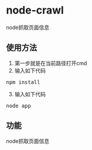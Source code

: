 # node-crawl #
node抓取页面信息

## 使用方法 ##

1. 第一步就是在当前路径打开cmd
2. 输入如下代码
<pre>npm install</pre>
3. 输入如下代码
<pre>node app</pre>	

## 功能 ##

node抓取页面信息